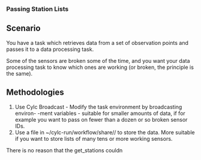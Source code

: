 ### Passing Station Lists
## Scenario

You have a task which retrieves data from a set of observation
points and passes it to a data processing task.

Some of the sensors are broken some of the time, and you want your data
processing task to know which ones are working (or broken, the principle is
the same).

## Methodologies

1. Use Cylc Broadcast - Modify the task environment by broadcasting environ-
   -ment variables - suitable for smaller amounts of data, if for example
   you want to pass on fewer than a dozen or so broken sensor IDs.
2. Use a file in ~/cylc-run/workflow/share/<cycle>/ to store the data. More
   suitable if you want to store lists of many tens or more working sensors.

There is no reason that the get_stations couldn
